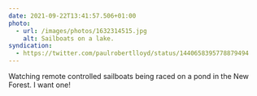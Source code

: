 ```yaml
---
date: 2021-09-22T13:41:57.506+01:00
photo:
  - url: /images/photos/1632314515.jpg
    alt: Sailboats on a lake.
syndication:
  - https://twitter.com/paulrobertlloyd/status/1440658395778879494
---
```

Watching remote controlled sailboats being raced on a pond in the New Forest. I want one!
